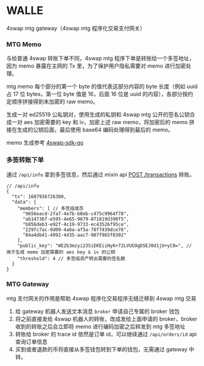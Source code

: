 # WALLE
4swap mtg gateway（4swap mtg 程序化交易支付网关）

### MTG Memo

与给普通 4swap 转账下单不同，4swap mtg 程序下单是转账给一个多签地址，因为 memo 暴露在主网的 Tx 里，为了保护用户隐私需要对 memo 进行加密处理。

mtg memo 每个部分的第一个 byte 的值代表这部分内容的 byte 长度（例如 uuid 占 17 位 bytes，第一位 byte 值是 16，后面 16 位是 uuid 的内容），各部分按约定顺序拼接得到未加密的 raw memo。

生成一对 ed25519 公私钥对，使用生成的私钥和 4swap mtg 公开的签名公钥合成一对 aes 加密需要的 key 和 iv，加密上述 raw memo，将加密后的
memo 拼接在生成的公钥后面，最后使用 base64 编码处理得到最后的 memo。

memo 生成参考 [4swap-sdk-go](https://github.com/fox-one/4swap-sdk-go/blob/master/mtg/action.go#L71)

### 多签转账下单

通过 ```/api/info``` 拿到多签信息，然后通过 mixin api [POST /transactions](https://github.com/fox-one/mixin-sdk-go/blob/master/transaction_raw.go#L42) 转账。

```json5
// /api/info
{
  "ts": 1607936726300,
  "data": {
    "members": [ // 多签组成员
      "9656eacd-2fa7-4e7b-b0eb-c475c9964f78",
      "ab14736f-e595-4e65-9879-871819d390f5",
      "b856deb3-e92f-4c19-9733-ec43526f95ce",
      "229fc7ac-9d09-4a6a-af5a-78f7439dce76",
      "84a4db41-4992-4d35-aac7-987f965f0302"
    ],
    "public_key": "WE2b3mzyi23SiEKEiiHy6+72LVUG9gDSEJ0d1jU+yC0=", // 用于生成 memo 加密需要的 aes key & iv 的公钥
    "threshold": 4 // 多签组资产转出需要的签名数
  }
}
```

### MTG Gateway

mtg 支付网关的作用是帮助 4swap 程序化交易程序无缝迁移到 4swap mtg 交易

1. 给 gateway 机器人发送文本消息 ```broker``` 申请自己专属的 broker 钱包
2. 将之前直接发给 4swap 机器人的转账，改成发给上面申请的 broker，broker 收到的转账之后会立即将 memo 进行编码加密之后转发到 mtg 多签地址
3. 转账给 broker 的 trace id 依然是订单 id，可以继续通过 ```/api/orders/id``` api 查询订单信息
4. 买到或者退款的币将直接从多签钱包转到下单的钱包，无需通过 gateway 中转。
